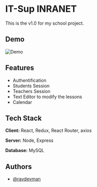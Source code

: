 
# IT-Sup INRANET

This is the v1.0 for my school project.





## Demo

![Demo](https://raw.githubusercontent.com/ravdevman/itsup-Intranet/main/images/demo-gif.gif)



## Features

- Authentification
- Students Session
- Teachers Session
- Text Editor to modify the lessons
- Calendar


## Tech Stack

**Client:** React, Redux, React Router, axios

**Server:** Node, Express

**Database:** MySQL


## Authors

- [@ravdevman](https://www.github.com/ravdevman)

